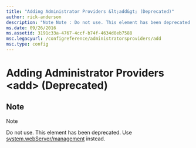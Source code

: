 ```yaml
---
title: "Adding Administrator Providers &lt;add&gt; (Deprecated)"
author: rick-anderson
description: "Note Note : Do not use. This element has been deprecated. Use system.webServer/management instead."
ms.date: 09/26/2016
ms.assetid: 3191c33a-4767-4ccf-b74f-4634d0eb7588
msc.legacyurl: /configreference/administratorsproviders/add
msc.type: config
---
```

# Adding Administrator Providers &lt;add&gt; (Deprecated)

<a id="001"></a>
## Note

> [!NOTE]
> Do not use. This element has been deprecated. Use [system.webServer/management](../system.webserver/management/index.md) instead.
